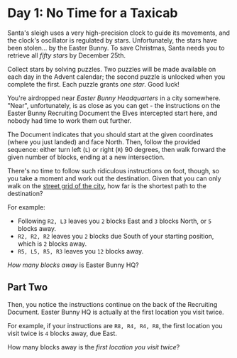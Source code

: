 # Day 1: No Time for a Taxicab

Santa's sleigh uses a very high-precision clock to guide its movements, and the clock's oscillator is regulated by stars. Unfortunately, the stars have been stolen... by the Easter Bunny. To save Christmas, Santa needs you to retrieve all <em>fifty stars</em> by December 25th.

Collect stars by solving puzzles. Two puzzles will be made available on each day in the Advent calendar; the second puzzle is unlocked when you complete the first. Each puzzle grants <em>one star</em>. Good luck!

You're airdropped near <em>Easter Bunny Headquarters</em> in a city somewhere. "Near", unfortunately, is as close as you can get - the instructions on the Easter Bunny Recruiting Document the Elves intercepted start here, and nobody had time to work them out further.

The Document indicates that you should start at the given coordinates (where you just landed) and face North. Then, follow the provided sequence: either turn left (<code>L</code>) or right (<code>R</code>) 90 degrees, then walk forward the given number of blocks, ending at a new intersection.

There's no time to follow such ridiculous instructions on foot, though, so you take a moment and work out the destination. Given that you can only walk on the [street grid of the city](https://en.wikipedia.org/wiki/Taxicab_geometry), how far is the shortest path to the destination?

For example:

- Following <code>R2, L3</code> leaves you <code>2</code> blocks East and <code>3</code> blocks North, or <code>5</code> blocks away.
- <code>R2, R2, R2</code> leaves you <code>2</code> blocks due South of your starting position, which is <code>2</code> blocks away.
- <code>R5, L5, R5, R3</code> leaves you <code>12</code> blocks away.

<em>How many blocks away</em> is Easter Bunny HQ?

## Part Two

Then, you notice the instructions continue on the back of the Recruiting Document. Easter Bunny HQ is actually at the first location you visit twice.

For example, if your instructions are <code>R8, R4, R4, R8</code>, the first location you visit twice is <code>4</code> blocks away, due East.

How many blocks away is the <em>first location you visit twice</em>?
